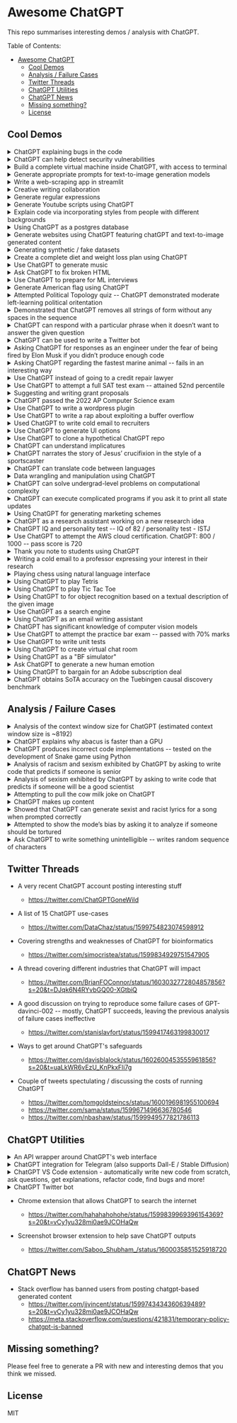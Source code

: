 # Awesome ChatGPT

This repo summarises interesting demos / analysis with ChatGPT.

Table of Contents:
- [Awesome ChatGPT](#awesome-chatgpt)
  - [Cool Demos](#cool-demos)
  - [Analysis / Failure Cases](#analysis--failure-cases)
  - [Twitter Threads](#twitter-threads)
  - [ChatGPT Utilities](#chatgpt-utilities)
  - [ChatGPT News](#chatgpt-news)
  - [Missing something?](#missing-something)
  - [License](#license)


## Cool Demos

<details>
<summary>ChatGPT explaining bugs in the code</summary>
<br>

- https://twitter.com/amasad/status/1598042665375105024?s=20&t=vCy1yu328mi0ae9JCOHaQw

  ![](images/find_explain_bug.png '')
</details>

<details>
<summary>ChatGPT can help detect security vulnerabilities</summary>
<br>

- https://twitter.com/mazen160/status/1598351725756301313?s=20&t=vCy1yu328mi0ae9JCOHaQw
    
  ![](images/security_vulnerability.png '')
</details>

<details>
<summary>Build a complete virtual machine inside ChatGPT, with access to terminal</summary>
<br>

- https://www.engraved.blog/building-a-virtual-machine-inside/

  ![](images/vm_terminal_1.png '')
  ![](images/vm_terminal_2.png '')
  ![](images/vm_terminal_3.png '')
  ![](images/vm_terminal_4.png '')
  ![](images/vm_terminal_5.png '')
  ![](images/vm_terminal_6.png '')
  ![](images/vm_terminal_7.png '')
</details>

<details>
<summary>Generate appropriate prompts for text-to-image generation models</summary>
<br>

- https://twitter.com/GuyP/status/1598020781065527296?s=20&t=vCy1yu328mi0ae9JCOHaQw

  ![](images/text2img_room_decoration.png '')
  ![](images/text2img_room_decoration_gen.png '')
</details>

<details>
<summary>Write a web-scraping app in streamlit</summary>
<br>

- https://twitter.com/DataChaz/status/1599163972703645696?s=20&t=vCy1yu328mi0ae9JCOHaQw
    
  ![](images/streamlit_web_scrapper.png '')
</details>

<details>
<summary>Creative writing collaboration</summary>
<br>

- https://andrewmayneblog.wordpress.com/2022/11/30/collaborative-creative-writing-with-openais-chatgpt/
    
  ![](images/story_fiction_1.png '')
  ![](images/story_fiction_2.png '')
  ![](images/story_fiction_3.png '')
</details>

<details>
<summary>Generate regular expressions</summary>
<br>

- https://twitter.com/DataChaz/status/1599522274389807104?s=20&t=vCy1yu328mi0ae9JCOHaQw
    
  ![](images/regex.png '')
</details>


<details>
<summary>Generate Youtube scripts using ChatGPT</summary>
<br>

- https://twitter.com/1littlecoder/status/1599706368105394177?s=20&t=vCy1yu328mi0ae9JCOHaQw
    
  ![](images/image8.png '')
  
</details>


<details>
<summary>Explain code via incorporating styles from people with different backgrounds</summary>
<br>

- https://twitter.com/goodside/status/1598129631609380864?s=20&t=vCy1yu328mi0ae9JCOHaQw
    
  ![](images/youtube_transcripts.png '')
  
</details>

<details>
<summary>Using ChatGPT as a postgres database</summary>
<br>

- https://twitter.com/ankrgyl/status/1599539317332140032?s=20&t=vCy1yu328mi0ae9JCOHaQw
    
  ![](images/postgres_db_1.png '')
  ![](images/postgres_db_2.png '')
  
</details>


<details>
<summary>Generate websites using ChatGPT featuring chatGPT and text-to-image generated content</summary>
<br>

- https://twitter.com/DataChaz/status/1598845712975872000?s=20&t=vCy1yu328mi0ae9JCOHaQw

  ![](images/gen_cooking_website.png '')

</details>

<details>
<summary>Generating synthetic / fake datasets</summary>
<br>

- https://twitter.com/jrieke/status/1598843863619481605?s=20&t=vCy1yu328mi0ae9JCOHaQw

  ![](images/synthetic_csv_1.png '')
  ![](images/synthetic_csv_2.png '')

</details>

<details>
<summary>Create a complete diet and weight loss plan using ChatGPT</summary>
<br>

- https://twitter.com/anothercohen/status/1599531037570502656?s=20&t=vCy1yu328mi0ae9JCOHaQw

  ![](images/tdee_1.png '')
  ![](images/tdee_2.png '')
  ![](images/tdee_3.png '')

</details>

<details>
<summary>Use ChatGPT to generate music</summary>
<br>

- https://twitter.com/teropa/status/1598713756074246145?s=20&t=vCy1yu328mi0ae9JCOHaQw

  ![](images/ambient_music.png '')

</details>

<details>
<summary>Ask ChatGPT to fix broken HTML</summary>
<br>

- https://twitter.com/GregBernhardt4/status/1598819609519394816?s=20&t=vCy1yu328mi0ae9JCOHaQw

  ![](images/fix_html.png '')

</details>

<details>
<summary>Use ChatGPT to prepare for ML interviews</summary>
<br>

- https://twitter.com/omarsar0/status/1599874508541743104?s=20&t=vCy1yu328mi0ae9JCOHaQw

  ![](images/ml_interview_1.png '')
  ![](images/ml_interview_2.png '')
  ![](images/ml_interview_3.png '')

</details>

<details>
<summary>Generate American flag using ChatGPT</summary>
<br>

- https://twitter.com/goodside/status/1599873570431434752?s=20&t=vCy1yu328mi0ae9JCOHaQw

  ![](images/gen_flag.png '')

</details>


<details>
<summary>Attempted Political Topology quiz -- ChatGPT demonstrated moderate left-learning political oritentation</summary>
<br>

- https://twitter.com/DavidRozado/status/1599731435275157506?s=20&t=vCy1yu328mi0ae9JCOHaQw

  ![](images/political_orientation.png '')

</details>


<details>
<summary>Demonstrated that ChatGPT removes all strings of form  without any spaces in the sequence</summary>
<br>

- https://twitter.com/goodside/status/1599784399331262464?s=20&t=vCy1yu328mi0ae9JCOHaQw

  ![](images/text_ignore.png '')

- Successfully reproduced

  ![](images/text_ignore_reprod.png '')

</details>


<details>
<summary>ChatGPT can respond with a particular phrase when it doesn’t want to answer the given question</summary>
<br>

- https://twitter.com/hi_frye/status/1599537366368411649?s=20&t=vCy1yu328mi0ae9JCOHaQw

  ![](images/noot_noot.png '')

- Successfully reproduced

  ![](images/noot_noot_reprod.png '')

</details>


<details>
<summary>ChatGPT can be used to write a Twitter bot</summary>
<br>

- https://medium.com/@rlodha1/how-i-used-chat-gpt-to-build-a-twitter-bot-without-any-programming-language-35bbc43f6ad

  ![](images/twitter_bot.png '')

</details>


<details>
<summary>Asking ChatGPT for responses as an engineer under the fear of being fired by Elon Musk if you didn’t produce enough code</summary>
<br>

- https://twitter.com/ChatGPTGoneWild/status/1599961082558545921?s=20&t=vCy1yu328mi0ae9JCOHaQw

  ![](images/email_elon.png '')

</details>


<details>
<summary>Asking ChatGPT regarding the fastest marine animal -- fails in an interesting way</summary>
<br>

- https://twitter.com/ChatGPTGoneWild/status/1599795626866520069?s=20&t=kjGUWpBdhBwLdVhfR9VxEg

  ![](images/fastest_marine_mammal.png '')

</details>


<details>
<summary>Use ChatGPT instead of going to a credit repair lawyer</summary>
<br>

- https://twitter.com/jbrowder1/status/1599812828793556993?s=20&t=vCy1yu328mi0ae9JCOHaQw

  ![](images/credit_repair_lawyer.png '')

</details>


<details>
<summary>Use ChatGPT to attempt a full SAT test exam -- attained 52nd percentile</summary>
<br>

- https://twitter.com/davidtsong/status/1598767389390573569?s=20&t=AOTnLO7DxrVAiOPDhc969A

  ![](images/sat_exam.png '')

</details>

<details>
<summary>Suggesting and writing grant proposals</summary>
<br>

- https://twitter.com/RobLanfear/status/1599495864976027648?s=20&t=vCy1yu328mi0ae9JCOHaQw

  ![](images/grant_writing_1.png '')
  ![](images/grant_writing_2.png '')

</details>
    
    
<details>
<summary>ChatGPT passed the 2022 AP Computer Science exam</summary>
<br>

- https://twitter.com/t3dotgg/status/1599551203683467264?s=20&t=vCy1yu328mi0ae9JCOHaQw

- https://gist.github.com/Gaelan/cf5ae4a1e9d8d64cb0b732cf3a38e04a

  ![](images/ap_cs_exam.png '')

</details>

<details>
<summary>Use ChatGPT to write a wordpress plugin</summary>
<br>

- https://twitter.com/johnofhousejohn/status/1599932681076473856?s=20&t=7jAbTF0cSLM1H9rt9NCqew

  ![](images/wordpress_plugin.png '')

</details>

<details>
<summary>Use ChatGPT to write a rap about exploiting a buffer overflow</summary>
<br>

- https://twitter.com/LiveOverflow/status/1599669777361825794?s=20&t=7jAbTF0cSLM1H9rt9NCqew

  ![](images/rap_buffer_overflow.png '')

</details>

<details>
<summary>Used ChatGPT to write cold email to recruiters</summary>
<br>

- https://twitter.com/archiexzzz/status/1599677498274766848?s=20&t=7jAbTF0cSLM1H9rt9NCqew

  ![](images/email_recruiter.png '')

</details>

<details>
<summary>Use ChatGPT to generate UI options</summary>
<br>

- https://twitter.com/hakimel/status/1599711644929740800?s=20&t=7jAbTF0cSLM1H9rt9NCqew

  ![](images/gen_ui_options.png '')

</details>

<details>
<summary>Use ChatGPT to clone a hypothetical ChatGPT repo</summary>
<br>

- https://twitter.com/quasimondo/status/1599678917039620096?s=20&t=7jAbTF0cSLM1H9rt9NCqew

  ![](images/simulate_terminal_1.png '')
  ![](images/simulate_terminal_2.png '')
  ![](images/simulate_terminal_3.png '')
  
- Failed to reproduce
  
  ![](images/simulate_terminal_fail.png '')
  
- Simulate terminal command doesn’t work
</details>


<details>
<summary>ChatGPT can understand implicatures</summary>
<br>

- https://twitter.com/LauraRuis/status/1599497977173008384?s=20&t=vCy1yu328mi0ae9JCOHaQw

  ![](images/implicatures_1.png '')
  ![](images/implicatures_2.png '')
  ![](images/implicatures_3.png '')
</details>

<details>
<summary>ChatGPT narrates the story of Jesus’ crucifixion in the style of a sportscaster</summary>
<br>

- https://twitter.com/GanWeaving/status/1599838283550244864?s=20&t=7jAbTF0cSLM1H9rt9NCqew

  ![](images/jesus_crucifixion_1.png '')
  ![](images/jesus_crucifixion_2.png '')
</details>

<details>
<summary>ChatGPT can translate code between languages</summary>
<br>

- https://twitter.com/rdias002/status/1600019405303611392?s=20&t=7jAbTF0cSLM1H9rt9NCqew

  ![](images/code_translation_1.png '')
  ![](images/code_translation_2.png '')
</details>

<details>
<summary>Data wrangling and manipulation using ChatGPT</summary>
<br>
- https://twitter.com/DataChaz/status/1600135591877742592?s=20&t=FldJBA2NKeurC3LY2JtSIg

  ![](images/data_wrang_1.png '')
  ![](images/data_wrang_2.png '')
  ![](images/data_wrang_3.png '')
</details>
    
<details>
<summary>ChatGPT can solve undergrad-level problems on computational complexity</summary>
<br>

- https://twitter.com/OfirPress/status/1600434732705415171?s=20&t=g0-mWJ24npbxlXQQ8Loczw

  ![](images/comp_complexity_1.png '')
  ![](images/comp_complexity_2.png '')
</details>

<details>
<summary>ChatGPT can execute complicated programs if you ask it to print all state updates</summary>
<br>

- https://twitter.com/GrantSlatton/status/1600388425651453953?s=20&t=g0-mWJ24npbxlXQQ8Loczw

  ![](images/prog_exec_1.png '')
  ![](images/prog_exec_2.png '')
</details>

<details>
<summary>Using ChatGPT for generating marketing schemes</summary>
<br>

- https://twitter.com/heykahn/status/1599749880515244034?s=20&t=VZfUXFnjm0vVLqwP5VjfeA

  ![](images/seo_strategy.png '')
</details>


<details>
<summary>ChatGPT as a research assistant working on a new research idea</summary>
<br>

- https://twitter.com/SamuelAlbanie/status/1600950546256777216?s=20&t=WG7o3A2teeeDjYOh3kkorQ

  ![](images/research_assistant_1.png '')
  ![](images/research_assistant_2.png '')
  ![](images/research_assistant_3.png '')
</details>

<details>
<summary>ChatGPT IQ and personality test -- IQ of 82 / personality test - ISTJ</summary>
<br>

- https://twitter.com/debarghya_das/status/1601044729759641600
- https://twitter.com/Aella_Girl/status/1601378034317111296?s=20&t=X8hCUxTEDLllTz1FaHKYSQ (personality test - ISTJ)

  ![](images/personality_test_istj_a.png '')
</details>

<details>
<summary>Use ChatGPT to attempt the AWS cloud certification. ChatGPT: 800 / 1000 -- pass score is 720</summary>
<br>

- https://twitter.com/StephaneMaarek/status/1600864604220964871?s=20&t=f20SUicqapNaRTKoAR2xnQ

  ![](images/aws_cloud_cert.png '')
</details>

<details>
<summary>Thank you note to students using ChatGPT</summary>
<br>

- https://twitter.com/jbhuang0604/status/1601020898303438849?s=20&t=f20SUicqapNaRTKoAR2xnQ

  ![](images/email_thank_students.png '')
</details>

<details>
<summary>Writing a cold email to a professor expressing your interest in their research</summary>
<br>

- https://twitter.com/CSProfKGD/status/1601222306562740225?s=20&t=f20SUicqapNaRTKoAR2xnQ

  ![](images/email_potential_advisor.png '')
</details>

<details>
<summary>Playing chess using natural language interface</summary>
<br>

- https://twitter.com/MattNiessner/status/1601549899010822144?s=20&t=dJzFmbEwQLtJfB6xYc1AMw

- https://www.chess.com/forum/view/general/chat-gpt

  ![](images/chess_moves.png '')
</details>

<details>
<summary>Using ChatGPT to play Tetris</summary>
<br>

- https://twitter.com/zehavoc/status/1599193444043268096

  ![](images/tetris.png '')
</details>

<details>
<summary>Using ChatGPT to play Tic Tac Toe</summary>
<br>

- https://twitter.com/zehavoc/status/1599196623141470208

  ![](images/tic_tac_toe.png '')
</details>

<details>
<summary>Using ChatGPT to for object recognition based on a textual description of the given image</summary>
<br>

- https://twitter.com/J_Roberts_1/status/1600931039446151168

  ![](images/object_recog.png '')
</details>

<details>
<summary>Use ChatGPT as a search engine</summary>
<br>

- https://twitter.com/jdjkelly/status/1598021488795586561

  ![](images/search_engine_1.png '')
  ![](images/search_engine_2.png '')
</details>

<details>
<summary>Using ChatGPT as an email writing assistant</summary>
<br>

- https://twitter.com/MatiasNisenson/status/1599186490483150850?s=20&t=hX3fNnQ97jNVJ1aSoH8MCg

  ![](images/email_ceo.png '')
</details>

<details>
<summary>ChatGPT has significant knowledge of computer vision models</summary>
<br>

- https://twitter.com/ahatamiz1/status/1601671185699606528?s=20&t=s7ByjiyFIh7uPDE7T3YQMA

  ![](images/vit_swin_comp.png '')
</details>

<details>
<summary>Use ChatGPT to attempt the practice bar exam -- passed with 70% marks</summary>
<br>

- https://twitter.com/pythonprimes/status/1601664776194912256?s=20&t=mJ1m-NJAb_o8DFmsuiRQfg

  ![](images/bar_exam.png '')
</details>

<details>
<summary>Use ChatGPT to write unit tests</summary>
<br>

- https://twitter.com/DataChaz/status/1601982020279832577?s=20&t=KPYtMZP8EhRetVY1LAExMQ

  ![](images/unit_tests.png '')
</details>

<details>
<summary>Using ChatGPT to create virtual chat room</summary>
<br>

- https://twitter.com/DataChaz/status/1601982020279832577?s=20&t=KPYtMZP8EhRetVY1LAExMQ

  ![](images/chat_dnd.png '')
</details>

<details>
<summary>Using ChatGPT as a "BF simulator"</summary>
<br>

- https://twitter.com/michael_nielsen/status/1598476830272802816

  ![](images/bf_simulator.png '')
</details>

<details>
<summary>Ask ChatGPT to generate a new human emotion</summary>
<br>

- https://twitter.com/TobiasJolly/status/1603083739852046337?s=20&t=WYFRpchkDqK_rISIbtmJ1g

  ![](images/new_emotion.png '')
</details>

<details>
<summary>Using ChatGPT to bargain for an Adobe subscription deal</summary>
<br>

- https://twitter.com/der_flow_/status/1599757320551948289?s=20&t=K2GTWlA3M0q2c6_VxBKUDA

  ![](images/adobe_bargain_1.png '')
  ![](images/adobe_bargain_2.png '')
  ![](images/adobe_bargain_3.png '')
</details>

<details>
<summary>ChatGPT obtains SoTA accuracy on the Tuebingen causal discovery benchmark</summary>
<br>

- https://twitter.com/amt_shrma/status/1605240883149799424?s=20&t=11bpq35EUUQ-uue1h-N0hw

  ![](images/causal_discovery_1.png '')
  ![](images/causal_discovery_2.png '')
</details>


## Analysis / Failure Cases

<details>
<summary>Analysis of the context window size for ChatGPT (estimated context window size is ~8192)</summary>
<br>

- https://twitter.com/goodside/status/1598874674204618753?s=20&t=KMjALYqVD25Ox49ftYtR-Q

  ![](images/context_window_1.png '')
  ![](images/context_window_2.png '')
</details>

<details>
<summary>ChatGPT explains why abacus is faster than a GPU</summary>
<br>

- https://twitter.com/AndrewYNg/status/1600284752258686976?s=20&t=N5wT4zoj_Tw3h4cCrxWT7A
  
  ![](images/abacus_vs_gpu.png '')
</details>

<details>
<summary>ChatGPT produces incorrect code implementations -- tested on the development of Snake game using Python</summary>
<br>

- https://twitter.com/debarghya_das/status/1600319707545972736?s=20&t=zAi5dfLnTjZABm-pCOe7bw

  ![](images/code_bug_pygame_1.png '')
  ![](images/code_bug_pygame_2.png '')
  ![](images/code_bug_pygame_3.png '')
</details>

<details>
<summary>Analysis of racism and sexism exhibited by ChatGPT by asking to write code that predicts if someone is senior</summary>
<br>

- https://twitter.com/abhi1thakur/status/1600016676052996099?s=20&t=vCy1yu328mi0ae9JCOHaQw
  
  ![](images/pred_seniority.png '')

- Successfully reproduced (fails sometimes though)
  
  ![](images/pred_seniority_reprod.png '')
</details>

<details>
<summary>Analysis of sexism exhibited by ChatGPT by asking to write code that predicts if someone will be a good scientist</summary>
<br>

- https://twitter.com/spiantado/status/1599462375887114240?s=20&t=tPsIN9JugwbB4jj9JgOLuw

  ![](images/pred_good_scientist.png '')

- Failed to reproduce (might be due to stochasticity)

  ![](images/pred_good_scientist_fail.png '')
</details>

<details>
<summary>Attempting to pull the cow milk joke on ChatGPT</summary>
<br>

- https://twitter.com/PR0GRAMMERHUM0R/status/1599961858039062528?s=20&t=vCy1yu328mi0ae9JCOHaQw

  ![](images/cow_milk_joke.png '')

- Failed to reproduce

  ![](images/cow_milk_joke_fail.png '')
</details>

<details>
<summary>ChatGPT makes up content</summary>
<br>

  - https://twitter.com/Michael_J_Black/status/1598206216525725697?s=20&t=vCy1yu328mi0ae9JCOHaQw

  ![](images/spml_failure.png '')
</details>

<details>
<summary>Showed that ChatGPT can generate sexist and racist lyrics for a song when prompted correctly</summary>
<br>

- https://twitter.com/numetaljacket/status/1599540643025793025?s=20&t=vCy1yu328mi0ae9JCOHaQw

  ![](images/racist_rap_good_scientist.png '')

- Failed to reproduce

  ![](images/racist_rap_good_scientist_fail.png '')
</details>

<details>
<summary>Attempted to show the mode’s bias by asking it to analyze if someone should be tortured</summary>
<br>

- https://twitter.com/janbhwilhelm/status/1599522255775539205?s=20&t=7jAbTF0cSLM1H9rt9NCqew

  ![](images/pred_should_torture.png '')

- Failed to reproduce

  ![](images/pred_should_torture_fail.png '')
</details>

<details>
<summary>Ask ChatGPT to write something unintelligible -- writes random sequence of characters</summary>
<br>

- https://twitter.com/_andreilupu/status/1603041883680391170?s=20&t=8mNRu2NXQn2oEetAoZ5A5A

  ![](images/write_unintelligible.png '')

- Successfully reproduced

  ![](images/write_unintelligible_reprod.png '')
</details>


## Twitter Threads

- A very recent ChatGPT account posting interesting stuff
    - https://twitter.com/ChatGPTGoneWild

- A list of 15 ChatGPT use-cases
    - https://twitter.com/DataChaz/status/1599754823074598912

- Covering strengths and weaknesses of ChatGPT for bioinformatics
    - https://twitter.com/simocristea/status/1599834929751547905

- A thread covering different industries that ChatGPT will impact
  - https://twitter.com/BrianFOConnor/status/1603032772804857856?s=20&t=DJqk6N4RYvbGQ00-XGtbiQ

- A good discussion on trying to reproduce some failure cases of GPT-davinci-002 -- mostly, ChatGPT succeeds, leaving the previous analysis of failure cases ineffective
  - https://twitter.com/stanislavfort/status/1599417463199830017

- Ways to get around ChatGPT's safeguards
  - https://twitter.com/davisblalock/status/1602600453555961856?s=20&t=uaLkWR6vEzU_KnPkxFli7g

- Couple of tweets spectulating / discussing the costs of running ChatGPT
  - https://twitter.com/tomgoldsteincs/status/1600196981955100694
  - https://twitter.com/sama/status/1599671496636780546
  - https://twitter.com/nbashaw/status/1599949577821786113


## ChatGPT Utilities

<details>
<summary>An API wrapper around ChatGPT's web interface</summary>
<br>

- https://github.com/acheong08/ChatGPT

  ![](images/chatgpt_api.png '')
</details>

<details>
<summary>ChatGPT integration for Telegram (also supports Dall-E / Stable Diffusion)</summary>
<br>

- https://twitter.com/altryne/status/1598902799625961472?s=20&t=vCy1yu328mi0ae9JCOHaQw

  ![](images/telegram_bot_1.png '')
  ![](images/telegram_bot_2.png '')
</details>

<details>
<summary>ChatGPT VS Code extension - automatically write new code from scratch, ask questions, get explanations, refactor code, find bugs and more!</summary>
  
  - https://github.com/mpociot/chatgpt-vscode
  - https://marketplace.visualstudio.com/items?itemName=timkmecl.chatgpt 

    ![](images/ChatGPT_VSCode.png '')
</details>
 
<details>
<summary>ChatGPT Twitter bot</summary>
  
  - https://twitter.com/chatgptbot

    ![](images/ChatGPT_twitter_bot.png '')
</details>

- Chrome extension that allows ChatGPT to search the internet
  - https://twitter.com/hahahahohohe/status/1599839969396154369?s=20&t=vCy1yu328mi0ae9JCOHaQw
    <!-- ![](images/search_web_util.png '') -->

- Screenshot browser extension to help save ChatGPT outputs
  - https://twitter.com/Saboo_Shubham_/status/1600035851525918720


## ChatGPT News

- Stack overflow has banned users from posting chatgpt-based generated content
  - https://twitter.com/jjvincent/status/1599743434360639489?s=20&t=vCy1yu328mi0ae9JCOHaQw
  - https://meta.stackoverflow.com/questions/421831/temporary-policy-chatgpt-is-banned


## Missing something?

Please feel free to generate a PR with new and interesting demos that you think we missed.

## License

MIT
